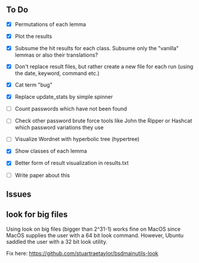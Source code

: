 ## To Do

- [X] Permutations of each lemma
- [X] Plot the results
- [X] Subsume the hit results for each class. Subsume only the "vanilla" lemmas or also their translations?
- [X] Don't replace result files, but rather create a new file for each run (using the date, keyword, command etc.)
- [X] Cat term "bug"
- [X] Replace update_stats by simple spinner
- [ ] Count passwords which have not been found
- [ ] Check other password brute force tools like John the Ripper or Hashcat which password variations they use
- [ ] Visualize Wordnet with hyperbolic tree (hypertree)
- [X] Show classes of each lemma
- [X] Better form of result visualization in results.txt
- [ ] Write paper about this


## Issues

## look for big files

Using look on big files (bigger than 2^31-1) works fine on MacOS since MacOS supplies the user with a 64 bit look command. However, Ubuntu saddled the user with a 32 bit look utility.

Fix here: https://github.com/stuartraetaylor/bsdmainutils-look
